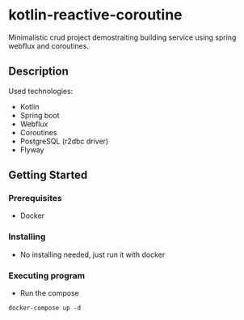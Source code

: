 # kotlin-reactive-coroutine

Minimalistic crud project demostraiting building service using spring webflux and coroutines.

## Description

Used technologies:
* Kotlin
* Spring boot
* Webflux
* Coroutines
* PostgreSQL (r2dbc driver)
* Flyway

## Getting Started

### Prerequisites

* Docker

### Installing

* No installing needed, just run it with docker

### Executing program

* Run the compose
```
docker-compose up -d
```
